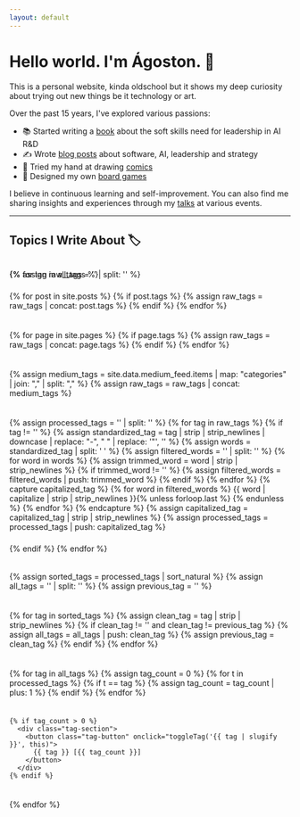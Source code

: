 ```yaml
---
layout: default
---
```


# Hello world. I'm Ágoston. 👋

This is a personal website, kinda oldschool but it shows my deep curiosity about trying out new things be it technology or art.

Over the past 15 years, I've explored various passions:
- 📚 Started writing a [book](/book) about the soft skills need for leadership in AI R&D
- ✍️ Wrote [blog posts](/blog) about software, AI, leadership and strategy
- 🎨 Tried my hand at drawing [comics](/comics)
- 🎲 Designed my own [board games](/games)

I believe in continuous learning and self-improvement. You can also find me sharing insights and experiences through my [talks](/talks) at various events.

---

## Topics I Write About 🏷️

<div class="tag-container">
  <div class="tag-sections">
  {% assign raw_tags = '' | split: '' %}
  
  <!-- From posts -->
  {% for post in site.posts %}
    {% if post.tags %}
      {% assign raw_tags = raw_tags | concat: post.tags %}
    {% endif %}
  {% endfor %}
  
  <!-- From pages -->
  {% for page in site.pages %}
    {% if page.tags %}
      {% assign raw_tags = raw_tags | concat: page.tags %}
    {% endif %}
  {% endfor %}
  
  <!-- From Medium posts -->
  {% assign medium_tags = site.data.medium_feed.items | map: "categories" | join: "," | split: "," %}
  {% assign raw_tags = raw_tags | concat: medium_tags %}
  
  <!-- Process all tags at once -->
  {% assign processed_tags = '' | split: '' %}
  {% for tag in raw_tags %}
    {% if tag != '' %}
      {% assign standardized_tag = tag | strip | strip_newlines | downcase | replace: "-", " " | replace: '"', '' %}
      {% assign words = standardized_tag | split: ' ' %}
      {% assign filtered_words = '' | split: '' %}
      {% for word in words %}
        {% assign trimmed_word = word | strip | strip_newlines %}
        {% if trimmed_word != '' %}
          {% assign filtered_words = filtered_words | push: trimmed_word %}
        {% endif %}
      {% endfor %}
      {% capture capitalized_tag %}
        {% for word in filtered_words %}
          {{ word | capitalize | strip | strip_newlines }}{% unless forloop.last %} {% endunless %}
        {% endfor %}
      {% endcapture %}
      {% assign capitalized_tag = capitalized_tag | strip | strip_newlines %}
      {% assign processed_tags = processed_tags | push: capitalized_tag %}
      <div style="display:none">Processed tag: '{{ tag }}' -> '{{ capitalized_tag }}'</div>
    {% endif %}
  {% endfor %}
  
  <!-- Sort and deduplicate -->
  {% assign sorted_tags = processed_tags | sort_natural %}
  {% assign all_tags = '' | split: '' %}
  {% assign previous_tag = '' %}
  
  {% for tag in sorted_tags %}
    {% assign clean_tag = tag | strip | strip_newlines %}
    {% if clean_tag != '' and clean_tag != previous_tag %}
      {% assign all_tags = all_tags | push: clean_tag %}
      {% assign previous_tag = clean_tag %}
    {% endif %}
  {% endfor %}
  
  <!-- Create tag buttons with counts -->
  {% for tag in all_tags %}
    {% assign tag_count = 0 %}
    {% for t in processed_tags %}
      {% if t == tag %}
        {% assign tag_count = tag_count | plus: 1 %}
      {% endif %}
    {% endfor %}
    
    {% if tag_count > 0 %}
      <div class="tag-section">
        <button class="tag-button" onclick="toggleTag('{{ tag | slugify }}', this)">
          {{ tag }} [{{ tag_count }}]
        </button>
      </div>
    {% endif %}
  {% endfor %}
  
  <!-- Create tag contents -->
  <div class="tag-contents">
  {% for tag in all_tags %}
    <div id="{{ tag | slugify }}" class="tag-content">
      <ul>
      <li style="display:none">Looking for tag: '{{ tag }}'</li>
      {% assign content_items = '' | split: '' %}
      
      <!-- Collect all content items -->
      {% for post in site.posts %}
        {% assign item = '' | split: '' %}
        {% assign item = item | push: post.title %}
        {% assign item = item | push: post.url %}
        {% assign item = item | push: post.date %}
        {% assign item = item | push: 'post' %}
        {% assign item = item | push: post.tags %}
        {% assign content_items = content_items | push: item %}
      {% endfor %}
      
      {% for page in site.pages %}
        {% if page.tags %}
          {% assign item = '' | split: '' %}
          {% assign item = item | push: page.title %}
          {% assign item = item | push: page.url %}
          {% assign item = item | push: '' %}
          {% assign item = item | push: 'page' %}
          {% assign item = item | push: page.tags %}
          {% assign content_items = content_items | push: item %}
        {% endif %}
      {% endfor %}
      
      {% for medium_post in site.data.medium_feed.items %}
        {% assign item = '' | split: '' %}
        {% assign item = item | push: medium_post.title %}
        {% assign item = item | push: medium_post.link %}
        {% assign item = item | push: medium_post.pubDate %}
        {% assign item = item | push: 'medium' %}
        {% assign item = item | push: medium_post.categories %}
        {% assign content_items = content_items | push: item %}
      {% endfor %}
      
      <!-- Process items -->
      {% for item in content_items %}
        {% assign item_title = item[0] %}
        {% assign item_url = item[1] %}
        {% assign item_date = item[2] %}
        {% assign item_type = item[3] %}
        {% assign item_tags = item[4] %}
        
        <li style="display:none">Processing {{ item_type }}: {{ item_title }} with tags: {{ item_tags | join: ', ' }}</li>
        
        {% for item_tag in item_tags %}
          {% assign standardized_tag = item_tag | strip | strip_newlines | downcase | replace: "-", " " | replace: '"', '' %}
          {% assign words = standardized_tag | split: ' ' %}
          {% assign filtered_words = '' | split: '' %}
          {% for word in words %}
            {% assign trimmed_word = word | strip | strip_newlines %}
            {% if trimmed_word != '' %}
              {% assign filtered_words = filtered_words | push: trimmed_word %}
            {% endif %}
          {% endfor %}
          {% capture capitalized_tag %}
            {% for word in filtered_words %}
              {{ word | capitalize | strip | strip_newlines }}{% unless forloop.last %} {% endunless %}
            {% endfor %}
          {% endcapture %}
          {% assign capitalized_tag = capitalized_tag | strip | strip_newlines %}
          {% assign comparison_tag = tag | remove: " " %}
          {% assign comparison_item_tag = capitalized_tag | remove: " " %}
          <li style="display:none">Comparing '{{ comparison_item_tag }}' with '{{ comparison_tag }}'</li>
          
          {% if comparison_item_tag == comparison_tag %}
            <li>
              {% if item_type == 'medium' %}
                <a href="{{ item_url }}" target="_blank">{{ item_title }}</a>
                <small>({{ item_date | date: '%d %B %Y' }}) (Medium)</small>
              {% elsif item_type == 'page' %}
                <a href="{{ site.baseurl }}{{ item_url }}">{{ item_title }}</a>
                <small>(Page)</small>
              {% else %}
                <a href="{{ site.baseurl }}{{ item_url }}">{{ item_title }}</a>
                <small>({{ item_date | date: '%d %B %Y' }})</small>
              {% endif %}
            </li>
            {% break %}
          {% endif %}
        {% endfor %}
      {% endfor %}
      </ul>
    </div>
  {% endfor %}
  </div>
</div>

<style>
.tag-container {
  position: relative;
  margin: 2rem 0;
}

.tag-sections {
  display: flex;
  flex-wrap: wrap;
  gap: 0.5rem;
  position: relative;
}

.tag-section {
  display: inline-block;
}

.tag-button {
  padding: 0.5rem 1rem;
  background: #f0f0f0;
  border: none;
  border-radius: 20px;
  cursor: pointer;
  font-size: 1rem;
  transition: all 0.2s ease;
  white-space: nowrap;
}

.tag-button:hover {
  background: #e0e0e0;
}

.tag-button.active {
  background: #e0e0e0;
}

.tag-contents {
  position: absolute;
  top: 0;
  left: 0;
  right: 0;
  pointer-events: none;
}

.tag-content {
  position: absolute;
  left: 0;
  margin-top: 0.5rem;
  background: white;
  border: 1px solid #f0f0f0;
  border-radius: 4px;
  padding: 1rem;
  min-width: 300px;
  z-index: 100;
  box-shadow: 0 2px 8px rgba(0,0,0,0.1);
  display: none;
  pointer-events: auto;
}

.tag-content ul {
  list-style: none;
  padding-left: 0;
  margin: 0.5rem 0;
}

.tag-content li {
  margin: 0.5rem 0;
  white-space: nowrap;
}

.tag-content small {
  color: #666;
  margin-left: 0.5rem;
}
</style>

<script>
function toggleTag(tagId, button) {
  var content = document.getElementById(tagId);
  var wasVisible = content.style.display === "block";
  
  // Reset all buttons and contents
  document.querySelectorAll('.tag-button').forEach(btn => btn.classList.remove('active'));
  document.querySelectorAll('.tag-content').forEach(content => content.style.display = "none");
  
  if (!wasVisible) {
    // Get button position
    var buttonRect = button.getBoundingClientRect();
    var containerRect = document.querySelector('.tag-container').getBoundingClientRect();
    
    // Calculate top position relative to the button, accounting for scroll
    var scrollTop = window.pageYOffset || document.documentElement.scrollTop;
    var topPosition = buttonRect.bottom - containerRect.top;
    
    // Position and show content
    content.style.top = topPosition + 'px';
    content.style.display = "block";
    button.classList.add('active');
  }
}

// Close tag content when clicking outside
document.addEventListener('click', function(event) {
  if (!event.target.closest('.tag-section') && !event.target.closest('.tag-content')) {
    document.querySelectorAll('.tag-button').forEach(btn => btn.classList.remove('active'));
    document.querySelectorAll('.tag-content').forEach(el => {
      el.style.display = 'none';
    });
  }
});
</script>
